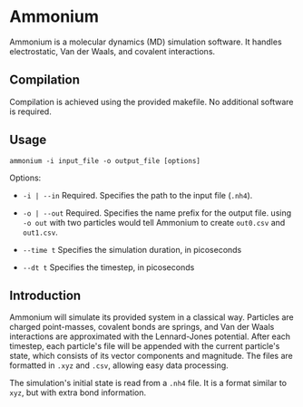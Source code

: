 # Ammonium

Ammonium is a molecular dynamics (MD) simulation software. It handles electrostatic, Van der Waals, and covalent interactions.

## Compilation

Compilation is achieved using the provided makefile. No additional software is required.

## Usage

`ammonium -i input_file -o output_file [options]`

Options:

- `-i | --in` Required. Specifies the path to the input file (`.nh4`).

- `-o | --out` Required. Specifies the name prefix for the output file. using `-o out` with two particles would tell Ammonium to create `out0.csv` and `out1.csv`.

- `--time t` Specifies the simulation duration, in picoseconds

- `--dt t` Specifies the timestep, in picoseconds

## Introduction

Ammonium will simulate its provided system in a classical way. Particles are charged point-masses, covalent bonds are springs, and Van der Waals interactions are approximated with the Lennard-Jones potential. After each timestep, each particle's file will be appended with the current particle's state, which consists of its vector components and magnitude. The files are formatted in `.xyz` and `.csv`, allowing easy data processing.

The simulation's initial state is read from a `.nh4` file. It is a format similar to `xyz`, but with extra bond information.
